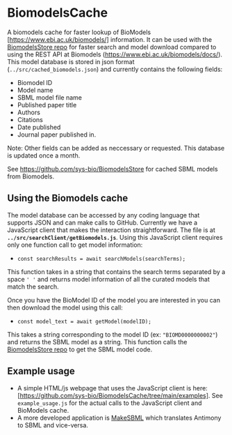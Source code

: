 # BiomodelsCache
A biomodels cache for faster lookup of BioModels [https://www.ebi.ac.uk/biomodels/] information. It can be used with the [BiomodelsStore repo](https://github.com/sys-bio/BiomodelsStore) for faster search and model download compared to using the REST API at Biomodels (https://www.ebi.ac.uk/biomodels/docs/). This model database is stored in json format (`../src/cached_biomodels.json`) and currently contains the following fields:
- Biomodel ID
- Model name
- SBML model file name
- Published paper title
- Authors
- Citations
- Date published
- Journal paper published in.

Note: Other fields can be added as neccessary or requested. This database is updated once a month. 

See https://github.com/sys-bio/BiomodelsStore for cached SBML models from Biomodels.

## Using the Biomodels cache
The model database can be accessed by any coding language that supports JSON and can make calls to GitHub. Currently we have a JavaScript client that makes the interaction straightforward. The file is at **`../src/searchClient/getBiomodels.js`**. Using this JavaScript client requires only one function call to get model information:

- `const searchResults = await searchModels(searchTerms);`

This function takes in a string that contains the search terms separated by a space `' '` and returns model information of all the curated models that match the search.

Once you have the BioModel ID of the model you are interested in you can then download the model using this call:
- `const model_text = await getModel(modelID);`

This takes a string corresponding to the model ID (ex: `"BIOMD0000000002"`) and returns the SBML model as a string. This function calls the [BiomodelsStore repo](https://github.com/sys-bio/BiomodelsStore) to get the SBML model code.

## Example usage
- A simple HTML/js webpage that uses the JavaScript client is here: [https://github.com/sys-bio/BiomodelsCache/tree/main/examples]. See `example_usage.js` for the actual calls to the JavaScript client and BioModels cache.
- A more developed application is [MakeSBML](https://sys-bio.github.io/makesbml/) which translates Antimony to SBML and vice-versa.

